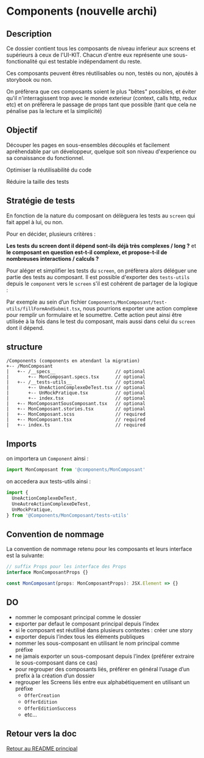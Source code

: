 # Components (nouvelle archi)

## Description

Ce dossier contient tous les composants de niveau inferieur aux screens et supérieurs à ceux de l'UI-KIT. Chacun d'entre eux représente une sous-fonctionalité qui est testable indépendament du reste.

Ces composants peuvent êtres réutilisables ou non, testés ou non, ajoutés à storybook ou non.

On préfèrera que ces composants soient le plus "bêtes" possibles, et éviter qu'il n'interragissent trop avec le monde exterieur (context, calls http, redux etc) et on préfèrera le passage de props tant que possible (tant que cela ne pénalise pas la lecture et la simplicité)

## Objectif

Découper les pages en sous-ensembles découplés et facilement apréhendable par un développeur, quelque soit son niveau d'experience ou sa conaissance du fonctionnel.

Optimiser la réutilisabilité du code

Réduire la taille des tests

## Stratégie de tests

En fonction de la nature du composant on délèguera les tests au `screen` qui fait appel à lui, ou non.

Pour en décider, plusieurs critères :

**Les tests du screen dont il dépend sont-ils déjà très complexes / long ?** et **le composant en question est-t-il complexe, et propose-t-il de nombreuses interactions / calculs ?**

Pour aléger et simplifier les tests du `screen`, on préfèrera alors déléguer une partie des tests au composant. Il est possible d'exporter des `tests-utils` depuis le `component` vers le `screen` s'il est cohérent de partager de la logique :

Par exemple au sein d’un fichier `Components/MonComposant/test-utils/fillFormAndSubmit.tsx`, nous pourrions exporter une action complexe pour remplir un formulaire et le soumettre. Cette action peut ainsi être utilisée à la fois dans le test du composant, mais aussi dans celui du `screen` dont il dépend.

## structure

```
/Components (components en atendant la migration)
+-- /MonComposant
|   +-- /__specs__                      // optional
|       +-- MonComposant.specs.tsx      // optional
|   +-- /__tests-utils__                // optional
|       +-- UneActionComplexeDeTest.tsx // optional
|       +-- UnMockPratique.tsx          // optional
|       +-- index.tsx                   // optional
|   +-- MonComposantSousComposant.tsx   // optional
|   +-- MonComposant.stories.tsx        // optional
|   +-- MonComposant.scss               // required
|   +-- MonComposant.tsx                // required
|   +-- index.ts                        // required
```

## Imports

on importera un `Component` ainsi :

```js
import MonComposant from '@components/MonComposant'
```

on accedera aux tests-utils ainsi :

```js
import {
  UneActionComplexeDeTest,
  UneAutreActionComplexeDeTest,
  UnMockPratique,
} from '@Components/MonComposant/tests-utils'
```

## Convention de nommage

La convention de nommage retenu pour les composants et leurs interface est la suivante:

```js
// suffix Props pour les interface des Props
interface MonComposantProps {}

const MonComposant(props: MonComposantProps): JSX.Element => {}
```

## DO

- nommer le composant principal comme le dossier
- exporter par defaut le composant principal depuis l’index
- si le composant est réutilisé dans plusieurs contextes : créer une story
- exporter depuis l’index tous les éléments publiques
- nommer les sous-composant en utilisant le nom principal comme préfixe
- ne jamais exporter un sous-composant depuis l’index (préférer extraire le sous-composant dans ce cas)
- pour regrouper des composants liés, préférer en général l’usage d’un prefix à la création d’un dossier
- regrouper les Screens liés entre eux alphabétiquement en utilisant un préfixe
  - `OfferCreation`
  - `OfferEdition`
  - `OfferEditionSuccess`
  - etc...

## Retour vers la doc

[Retour au README principal](../README.md)
